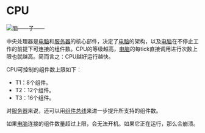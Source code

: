 # CPU

![脑——子——](oredict:oc:cpu1)

中央处理器是[电脑](../general/computer.md)和[服务器](server1.md)的核心部件，决定了[电脑](../general/computer.md)的架构，以及[电脑](../general/computer.md)在不停止工作的前提下可连接的组件数。CPU的等级越高，[电脑](../general/computer.md)的每tick直接调用进行次数上限也就越高。简而言之：CPU越好运行越快。

CPU可控制的组件数上限如下：
- T1：8个组件。
- T2：12个组件。
- T3：16个组件。

对[服务器](server1.md)来说，还可以用[组件总线](componentBus1.md)来进一步提升所支持的组件数。

如果[电脑](../general/computer.md)连接的组件数量超过上限，会无法开机。如果它正在运行，那么会崩溃。
